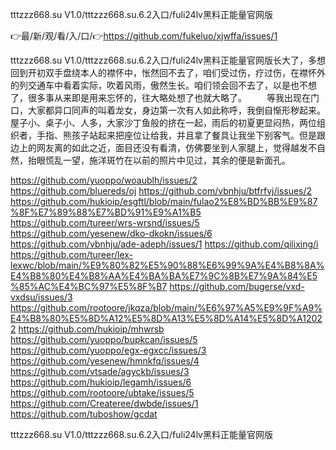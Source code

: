 tttzzz668.su V1.0/tttzzz668.su.6.2入口/fuli24lv黑料正能量官网版

👉最/新/观/看/入/口/👉https://github.com/fukeluo/xjwffa/issues/1

tttzzz668.su V1.0/tttzzz668.su.6.2入口/fuli24lv黑料正能量官网版长大了，多想回到开初双手盘绕本人的襟怀中，怅然回不去了，咱们受过伤，疗过伤，在襟怀外的列交通车中看着实际，吹着风雨，傲然生长。咱们领会回不去了，以是也不想了，很多事从来即是用来忘怀的，往大略处想了也就大略了。
　　等我出现在门口，大家都异口同声的叫着龙女，身边第一次有人如此称呼，我倒自惭形秽起来。屋子小、桌子小、人多，大家沙丁鱼般的挤在一起，雨后的初夏更显闷热，两位组织者，手指、熊孩子站起来把座位让给我，并且拿了餐具让我坐下别客气。但是跟边上的网友离的如此之近，面目还没有看清，仿佛要坐到人家腿上，觉得越发不自然，抬眼慌乱一望，施洋斑竹在以前的照片中见过，其余的便是新面孔。


https://github.com/yuoppo/woaublh/issues/2
https://github.com/bluereds/oj
https://github.com/vbnhju/btfrfvj/issues/2
https://github.com/hukioip/esgftl/blob/main/fulao2%E8%BD%BB%E9%87%8F%E7%89%88%E7%BD%91%E9%A1%B5
https://github.com/tureer/wrs-wrsnd/issues/5
https://github.com/yesenew/dko-dkokn/issues/6
https://github.com/vbnhju/ade-adeph/issues/1
https://github.com/qilixing/i
https://github.com/tureer/lex-lexwc/blob/main/%E9%80%82%E5%90%88%E6%99%9A%E4%B8%8A%E4%B8%80%E4%B8%AA%E4%BA%BA%E7%9C%8B%E7%9A%84%E5%85%AC%E4%BC%97%E5%8F%B7
https://github.com/bugerse/vxd-vxdsu/issues/3
https://github.com/rootoore/jkqza/blob/main/%E6%97%A5%E9%9F%A9%E4%B8%80%E5%8D%A12%E5%8D%A13%E5%8D%A14%E5%8D%A12022
https://github.com/hukioip/mhwrsb
https://github.com/yuoppo/bupkcan/issues/5
https://github.com/yuoppo/egx-egxcc/issues/3
https://github.com/yesenew/hmnkfq/issues/4
https://github.com/vtsade/agyckb/issues/3
https://github.com/hukioip/legamh/issues/6
https://github.com/rootoore/ubtake/issues/5
https://github.com/Createree/dwbde/issues/1
https://github.com/tuboshow/gcdat

tttzzz668.su V1.0/tttzzz668.su.6.2入口/fuli24lv黑料正能量官网版
